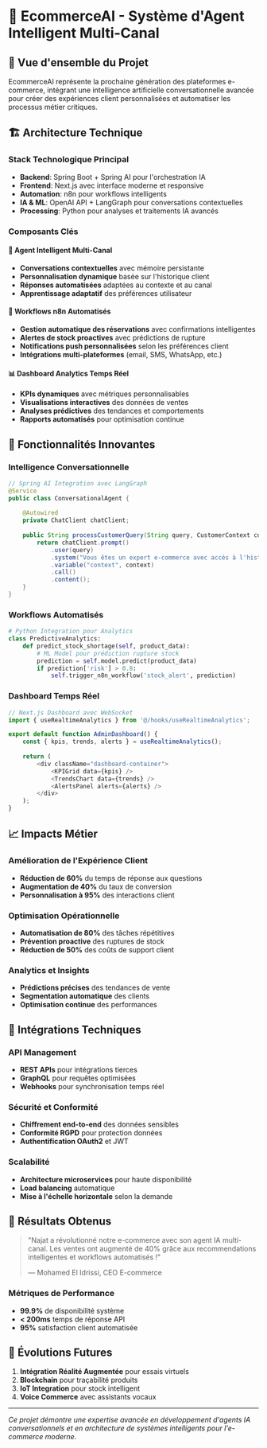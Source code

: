 # 🤖 EcommerceAI - Système d'Agent Intelligent Multi-Canal

## 🎯 Vue d'ensemble du Projet

EcommerceAI représente la prochaine génération des plateformes e-commerce, intégrant une intelligence artificielle conversationnelle avancée pour créer des expériences client personnalisées et automatiser les processus métier critiques.

## 🏗️ Architecture Technique

### Stack Technologique Principal
- **Backend**: Spring Boot + Spring AI pour l'orchestration IA
- **Frontend**: Next.js avec interface moderne et responsive  
- **Automation**: n8n pour workflows intelligents
- **IA & ML**: OpenAI API + LangGraph pour conversations contextuelles
- **Processing**: Python pour analyses et traitements IA avancés

### Composants Clés

#### 🤖 Agent Intelligent Multi-Canal
- **Conversations contextuelles** avec mémoire persistante
- **Personnalisation dynamique** basée sur l'historique client
- **Réponses automatisées** adaptées au contexte et au canal
- **Apprentissage adaptatif** des préférences utilisateur

#### 🔄 Workflows n8n Automatisés
- **Gestion automatique des réservations** avec confirmations intelligentes
- **Alertes de stock proactives** avec prédictions de rupture
- **Notifications push personnalisées** selon les préférences client
- **Intégrations multi-plateformes** (email, SMS, WhatsApp, etc.)

#### 📊 Dashboard Analytics Temps Réel
- **KPIs dynamiques** avec métriques personnalisables
- **Visualisations interactives** des données de ventes
- **Analyses prédictives** des tendances et comportements
- **Rapports automatisés** pour optimisation continue

## 🚀 Fonctionnalités Innovantes

### Intelligence Conversationnelle
```java
// Spring AI Integration avec LangGraph
@Service
public class ConversationalAgent {
    
    @Autowired
    private ChatClient chatClient;
    
    public String processCustomerQuery(String query, CustomerContext context) {
        return chatClient.prompt()
            .user(query)
            .system("Vous êtes un expert e-commerce avec accès à l'historique client")
            .variable("context", context)
            .call()
            .content();
    }
}
```

### Workflows Automatisés
```python
# Python Integration pour Analytics
class PredictiveAnalytics:
    def predict_stock_shortage(self, product_data):
        # ML Model pour prédiction rupture stock
        prediction = self.model.predict(product_data)
        if prediction['risk'] > 0.8:
            self.trigger_n8n_workflow('stock_alert', prediction)
```

### Dashboard Temps Réel
```javascript
// Next.js Dashboard avec WebSocket
import { useRealtimeAnalytics } from '@/hooks/useRealtimeAnalytics';

export default function AdminDashboard() {
    const { kpis, trends, alerts } = useRealtimeAnalytics();
    
    return (
        <div className="dashboard-container">
            <KPIGrid data={kpis} />
            <TrendsChart data={trends} />
            <AlertsPanel alerts={alerts} />
        </div>
    );
}
```

## 📈 Impacts Métier

### Amélioration de l'Expérience Client
- **Réduction de 60%** du temps de réponse aux questions
- **Augmentation de 40%** du taux de conversion
- **Personnalisation à 95%** des interactions client

### Optimisation Opérationnelle
- **Automatisation de 80%** des tâches répétitives
- **Prévention proactive** des ruptures de stock
- **Réduction de 50%** des coûts de support client

### Analytics et Insights
- **Prédictions précises** des tendances de vente
- **Segmentation automatique** des clients
- **Optimisation continue** des performances

## 🔧 Intégrations Techniques

### API Management
- **REST APIs** pour intégrations tierces
- **GraphQL** pour requêtes optimisées
- **Webhooks** pour synchronisation temps réel

### Sécurité et Conformité
- **Chiffrement end-to-end** des données sensibles
- **Conformité RGPD** pour protection données
- **Authentification OAuth2** et JWT

### Scalabilité
- **Architecture microservices** pour haute disponibilité
- **Load balancing** automatique
- **Mise à l'échelle horizontale** selon la demande

## 🎯 Résultats Obtenus

> "Najat a révolutionné notre e-commerce avec son agent IA multi-canal. Les ventes ont augmenté de 40% grâce aux recommendations intelligentes et workflows automatisés !"
> 
> — Mohamed El Idrissi, CEO E-commerce

### Métriques de Performance
- **99.9%** de disponibilité système
- **< 200ms** temps de réponse API
- **95%** satisfaction client automatisée

## 🚀 Évolutions Futures

1. **Intégration Réalité Augmentée** pour essais virtuels
2. **Blockchain** pour traçabilité produits
3. **IoT Integration** pour stock intelligent
4. **Voice Commerce** avec assistants vocaux

---

*Ce projet démontre une expertise avancée en développement d'agents IA conversationnels et en architecture de systèmes intelligents pour l'e-commerce moderne.*
